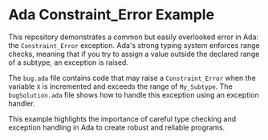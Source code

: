 # Ada Constraint_Error Example

This repository demonstrates a common but easily overlooked error in Ada: the `Constraint_Error` exception.  Ada's strong typing system enforces range checks, meaning that if you try to assign a value outside the declared range of a subtype, an exception is raised.

The `bug.ada` file contains code that may raise a `Constraint_Error` when the variable `X` is incremented and exceeds the range of `My_Subtype`. The `bugSolution.ada` file shows how to handle this exception using an exception handler.

This example highlights the importance of careful type checking and exception handling in Ada to create robust and reliable programs.